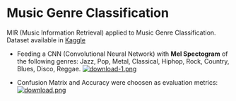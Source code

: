 # Music Genre Classification
MIR (Music Information Retrieval) applied to Music Genre Classification.  
  Dataset available in <a href='https://www.kaggle.com/datasets/andradaolteanu/gtzan-dataset-music-genre-classification'>Kaggle</a>

* Feeding a CNN (Convolutional Neural Network) with **Mel Spectogram** of the following genres: Jazz, Pop, Metal, Classical, Hiphop, Rock, Country, Blues, Disco, Reggae. 
[![download-1.png](https://i.postimg.cc/nhqGb9dq/download-1.png)](https://postimg.cc/685vCqxQ)

  
  
* Confusion Matrix and Accuracy were choosen as evaluation metrics:  
[![download.png](https://i.postimg.cc/j2Vjb23J/download.png)](https://postimg.cc/G8QRPLCc)
